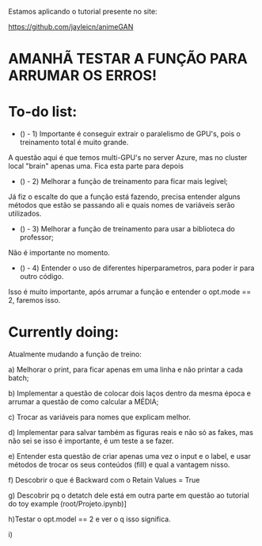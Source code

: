 Estamos aplicando o tutorial presente no site:

https://github.com/jayleicn/animeGAN

# AMANHÃ TESTAR A FUNÇÃO PARA ARRUMAR OS ERROS!

# To-do list:

* () - 1) Importante é conseguir extrair o paralelismo de GPU's, pois o treinamento total é muito grande.

A questão aqui é que temos multi-GPU's no server Azure, mas no cluster local "brain" apenas uma. Fica esta parte para depois

* () - 2) Melhorar a função de treinamento para ficar mais legível;

Já fiz o escalte do que a função está fazendo, precisa entender alguns métodos que estão se passando ali e quais nomes de variáveis serão utilizados.

* () - 3) Melhorar a função de treinamento para usar a biblioteca do professor;

Não é importante no momento.

* () - 4) Entender o uso de diferentes hiperparametros, para poder ir para outro código.

Isso é muito importante, após arrumar a função e entender o opt.mode == 2, faremos isso.


# Currently doing:


Atualmente mudando a função de treino:

a) Melhorar o print, para ficar apenas em uma linha e não printar a cada batch;

b) Implementar a questão de colocar dois laços dentro da mesma época e arrumar a questão de como calcular a MÉDIA;

c) Trocar as variáveis para nomes que explicam melhor.

d) Implementar para salvar também as figuras reais e não só as fakes, mas não sei se isso é importante, é um teste a se fazer.

e) Entender esta questão de criar apenas uma vez o input e o label, e usar métodos de trocar os seus conteúdos (fill) e qual a vantagem nisso.

f) Descobrir o que é Backward com o Retain Values = True

g) Descobrir pq o detatch dele está em outra parte em questão ao tutorial do toy example (root/Projeto.ipynb)]

h)Testar o opt.model == 2 e ver o q isso significa.

i) 
